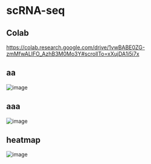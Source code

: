 # scRNA-seq
## Colab
https://colab.research.google.com/drive/1vwBABE0ZG-zmMfwALlFO_AzhB3M0Mo3Y#scrollTo=xXujDA1i5i7x
## aa
![image](https://user-images.githubusercontent.com/61352475/167832683-de5b0423-8b7e-4e7e-82b1-2d9bc90db9da.png)

## aaa
![image](https://user-images.githubusercontent.com/61352475/167832721-3022a70c-0aff-4971-b43a-6f4e150454cb.png)


## heatmap
![image](https://user-images.githubusercontent.com/61352475/167825405-75d15bd4-855f-4cde-bc9a-a6d5377fb08c.png)

